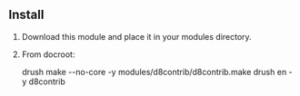 ## Install

1. Download this module and place it in your modules directory.
2. From docroot:

    drush make --no-core -y modules/d8contrib/d8contrib.make
    drush en -y d8contrib
